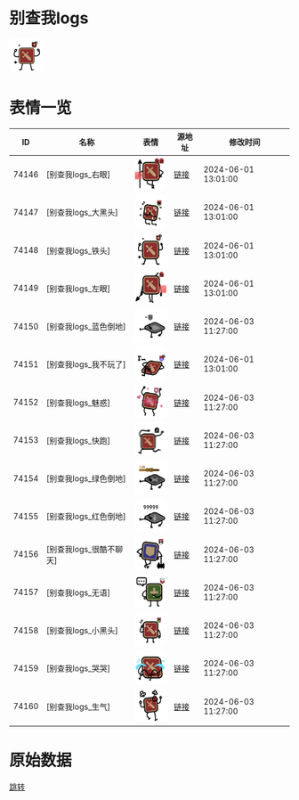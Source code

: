 # 别查我logs

<img src="./cover.png" height="60" alt="cover" />

# 表情一览

|ID|名称|表情|源地址|修改时间|
|----|----|----|----|----|
|74146|[别查我logs_右眼]|<img src="./pic/074146_%5B别查我logs_右眼%5D.png" height="60" alt="右眼"/>|[链接](https://i0.hdslb.com/bfs/garb/ee0c2ac27e47ce617548d17187e20d491f2f5268.png)|2024-06-01 13:01:00|
|74147|[别查我logs_大黑头]|<img src="./pic/074147_%5B别查我logs_大黑头%5D.png" height="60" alt="大黑头"/>|[链接](https://i0.hdslb.com/bfs/garb/a9321a1c195af80b17d94882b0fdd167671897d3.png)|2024-06-01 13:01:00|
|74148|[别查我logs_铁头]|<img src="./pic/074148_%5B别查我logs_铁头%5D.png" height="60" alt="铁头"/>|[链接](https://i0.hdslb.com/bfs/garb/d55cc99a8f53187896cbf537128f8b7e45884ec7.png)|2024-06-01 13:01:00|
|74149|[别查我logs_左眼]|<img src="./pic/074149_%5B别查我logs_左眼%5D.png" height="60" alt="左眼"/>|[链接](https://i0.hdslb.com/bfs/garb/7cc1177c773a08ad11c592333c5488a24c351713.png)|2024-06-01 13:01:00|
|74150|[别查我logs_蓝色倒地]|<img src="./pic/074150_%5B别查我logs_蓝色倒地%5D.png" height="60" alt="蓝色倒地"/>|[链接](https://i0.hdslb.com/bfs/garb/95e42c570d77a08d7728fd1dcfafeb12e5fa5cf0.png)|2024-06-03 11:27:00|
|74151|[别查我logs_我不玩了]|<img src="./pic/074151_%5B别查我logs_我不玩了%5D.png" height="60" alt="我不玩了"/>|[链接](https://i0.hdslb.com/bfs/garb/2c1973eaf735c86218f0a4262735e61e73825825.png)|2024-06-01 13:01:00|
|74152|[别查我logs_魅惑]|<img src="./pic/074152_%5B别查我logs_魅惑%5D.png" height="60" alt="魅惑"/>|[链接](https://i0.hdslb.com/bfs/garb/7dd5fd29838aa238ce1e2eeedc8519b4254dbe47.png)|2024-06-03 11:27:00|
|74153|[别查我logs_快跑]|<img src="./pic/074153_%5B别查我logs_快跑%5D.png" height="60" alt="快跑"/>|[链接](https://i0.hdslb.com/bfs/garb/8e0db06d8c68f015747bbdff87526391097558b0.png)|2024-06-03 11:27:00|
|74154|[别查我logs_绿色倒地]|<img src="./pic/074154_%5B别查我logs_绿色倒地%5D.png" height="60" alt="绿色倒地"/>|[链接](https://i0.hdslb.com/bfs/garb/ab271248d3978d085b6d03ad794e8edb1a9ed3b8.png)|2024-06-03 11:27:00|
|74155|[别查我logs_红色倒地]|<img src="./pic/074155_%5B别查我logs_红色倒地%5D.png" height="60" alt="红色倒地"/>|[链接](https://i0.hdslb.com/bfs/garb/07a23c1a100dd7c76d77d9ccc338639d8cc9cfd6.png)|2024-06-03 11:27:00|
|74156|[别查我logs_很酷不聊天]|<img src="./pic/074156_%5B别查我logs_很酷不聊天%5D.png" height="60" alt="很酷不聊天"/>|[链接](https://i0.hdslb.com/bfs/garb/f99ba5641a2399e96a43ccbe44ba3599e98fad26.png)|2024-06-03 11:27:00|
|74157|[别查我logs_无语]|<img src="./pic/074157_%5B别查我logs_无语%5D.png" height="60" alt="无语"/>|[链接](https://i0.hdslb.com/bfs/garb/183156b61750953b3cc823bb39d5417f1221bce0.png)|2024-06-03 11:27:00|
|74158|[别查我logs_小黑头]|<img src="./pic/074158_%5B别查我logs_小黑头%5D.png" height="60" alt="小黑头"/>|[链接](https://i0.hdslb.com/bfs/garb/dbb01d0e770b12e54818e8dba3b5a747846539a5.png)|2024-06-03 11:27:00|
|74159|[别查我logs_哭哭]|<img src="./pic/074159_%5B别查我logs_哭哭%5D.png" height="60" alt="哭哭"/>|[链接](https://i0.hdslb.com/bfs/garb/3b8ead1ec65ce0e371210fae32bb5b89bef9852d.png)|2024-06-03 11:27:00|
|74160|[别查我logs_生气]|<img src="./pic/074160_%5B别查我logs_生气%5D.png" height="60" alt="生气"/>|[链接](https://i0.hdslb.com/bfs/garb/47c7fe678e0ae4e59d3286cf4689e2d14265e5c3.png)|2024-06-03 11:27:00|

# 原始数据

[跳转](./raw.json)


